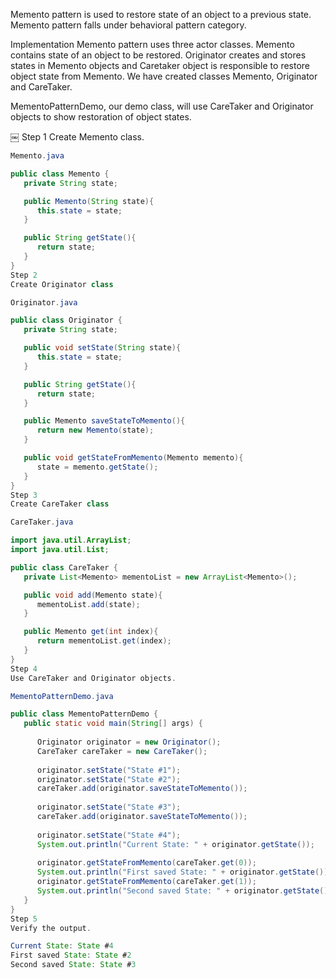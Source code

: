 Memento pattern is used to restore state of an object to a previous state. Memento pattern falls under behavioral pattern category.

Implementation
Memento pattern uses three actor classes. Memento contains state of an object to be restored. Originator creates and stores states in Memento objects and Caretaker object is responsible to restore object state from Memento. We have created classes Memento, Originator and CareTaker.

MementoPatternDemo, our demo class, will use CareTaker and Originator objects to show restoration of object states.

￼
Step 1
Create Memento class.
```java
Memento.java

public class Memento {
   private String state;

   public Memento(String state){
      this.state = state;
   }

   public String getState(){
      return state;
   }	
}
Step 2
Create Originator class

Originator.java

public class Originator {
   private String state;

   public void setState(String state){
      this.state = state;
   }

   public String getState(){
      return state;
   }

   public Memento saveStateToMemento(){
      return new Memento(state);
   }

   public void getStateFromMemento(Memento memento){
      state = memento.getState();
   }
}
Step 3
Create CareTaker class

CareTaker.java

import java.util.ArrayList;
import java.util.List;

public class CareTaker {
   private List<Memento> mementoList = new ArrayList<Memento>();

   public void add(Memento state){
      mementoList.add(state);
   }

   public Memento get(int index){
      return mementoList.get(index);
   }
}
Step 4
Use CareTaker and Originator objects.

MementoPatternDemo.java

public class MementoPatternDemo {
   public static void main(String[] args) {
   
      Originator originator = new Originator();
      CareTaker careTaker = new CareTaker();
      
      originator.setState("State #1");
      originator.setState("State #2");
      careTaker.add(originator.saveStateToMemento());
      
      originator.setState("State #3");
      careTaker.add(originator.saveStateToMemento());
      
      originator.setState("State #4");
      System.out.println("Current State: " + originator.getState());		
      
      originator.getStateFromMemento(careTaker.get(0));
      System.out.println("First saved State: " + originator.getState());
      originator.getStateFromMemento(careTaker.get(1));
      System.out.println("Second saved State: " + originator.getState());
   }
}
Step 5
Verify the output.

Current State: State #4
First saved State: State #2
Second saved State: State #3